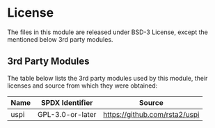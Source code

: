 # License

The files in this module are released under BSD-3 License, except the mentioned
below 3rd party modules.

## 3rd Party Modules

The table below lists the 3rd party modules used by this module, their licenses
and source from which they were obtained:

| Name | SPDX Identifier  | Source                          |
|------|------------------|---------------------------------|
| uspi | GPL-3.0-or-later | <https://github.com/rsta2/uspi> |
